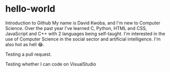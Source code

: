 # hello-world
Introduction to Github
My name is David Kwoba, and I'm new to Computer Science. Over the past year I've learned
C, Python, HTML and CSS, JavaScript and C++ with 2 languages being self-taught. I'm
interested in the use of Computer Science in the social sector and artificial
intelligence. I'm also hot as hell 😂.

Testing a pull request.

Testing whether I can code on VisualStudio